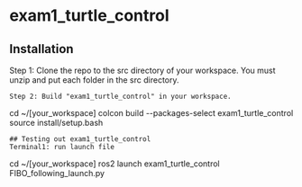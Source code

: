 # exam1_turtle_control
## Installation
Step 1: Clone the repo to the src directory of your workspace. You must unzip and put each folder in the src directory.
```
Step 2: Build "exam1_turtle_control" in your workspace.
```
cd ~/[your_workspace]
colcon build --packages-select exam1_turtle_control
source install/setup.bash
```
## Testing out exam1_turtle_control
Terminal1: run launch file
```
cd ~/[your_workspace]
ros2 launch exam1_turtle_control FIBO_following_launch.py 
```
